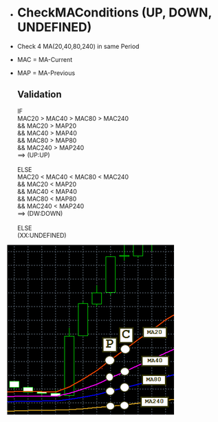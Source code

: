 * # CheckMAConditions (UP, DOWN, UNDEFINED)

 - Check 4 MA(20,40,80,240) in same Period <br>
 - MAC = MA-Current
 - MAP = MA-Previous

    ## Validation <br>
    IF<br>  MAC20 > MAC40 > MAC80 > MAC240 <br>
    &&  MAC20 > MAP20 <br>
    &&  MAC40 > MAP40 <br>
    &&  MAC80 > MAP80 <br>
    &&  MAC240 > MAP240 <br>
    ==> (UP:UP)<br>
    <br>
    ELSE<br>
    MAC20 < MAC40 < MAC80 < MAC240<br>
    &&  MAC20 < MAP20<br>
    &&  MAC40 < MAP40 <br>
    &&  MAC80 < MAP80 <br>
    &&  MAC240 < MAP240 <br>
    ==> (DW:DOWN)<br>
    <br>
    ELSE<br>
    (XX:UNDEFINED)

![Diagram showing the CheckMAConditions logic flow](CheckMAConditions.png)